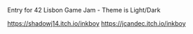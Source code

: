 Entry for 42 Lisbon Game Jam - Theme is Light/Dark

https://shadowj14.itch.io/inkboy
https://jcandec.itch.io/inkboy
